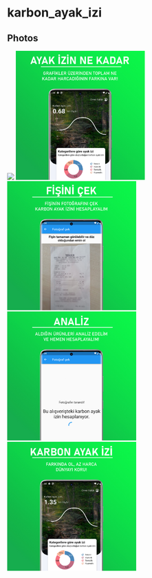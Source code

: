 # karbon_ayak_izi

## Photos
<img src="/images/welcomejpgp" width="300"> <img src="/images/main.jpg" width="300"> <img src="/images/PHOTO.jpg" width="300">
<img src="/images/analiz.jpg" width="300"> <img src="/images/son.jpg" width="300"> 

